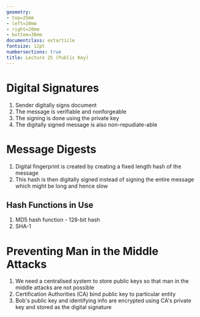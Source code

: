 ```yaml
---
geometry:
- top=25mm
- left=20mm
- right=20mm
- bottom=30mm
documentclass: extarticle
fontsize: 12pt
numbersections: true
title: Lecture 25 (Public Key)
--- 
```


# Digital Signatures
1. Sender digitally signs document
1. The message is verifiable and nonforgeable
1. The signing is done using the private key
1. The digitally signed message is also non-repudiate-able

# Message Digests
1. Digital fingerprint is created by creating a fixed length hash of the message
1. This hash is then digitally signed instead of signing the entire message which might be long and hence slow

## Hash Functions in Use
1. MD5 hash function - 128-bit hash
1. SHA-1

# Preventing Man in the Middle Attacks
1. We need a centralised system to store public keys so that man in the middle attacks are not possible
1. Certification Authorities (CA) bind public key to particular entity
1. Bob's public key and identifying info are encrypted using CA's private key and stored as the digital signature 
